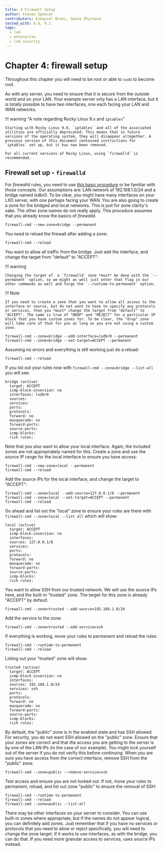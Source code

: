 ```yaml
---
title: 4 Firewall Setup
author: Steven Spencer
contributors: Ezequiel Bruni, Ganna Zhyrnova
tested_with: 8.8, 9.2
tags:
  - lxd
  - enterprise
  - lxd security
---
```


# Chapter 4: firewall setup

Throughout this chapter you will need to be root or able to `sudo` to become root.

As with any server, you need to ensure that it is secure from the outside world and on your LAN. Your example server only has a LAN interface, but it is totally possible to have two interfaces, one each facing your LAN and WAN networks.  

!!! warning "A note regarding Rocky Linux 9.x and `iptables`"

    Starting with Rocky Linux 9.0, `iptables` and all of the associated utilities are officially deprecated. This means that in future versions of the operating system, they will disappear altogether. A previous version of this document contained instructions for `iptables` set up, but it has now been removed. 

    For all current versions of Rocky Linux, using `firewalld` is recommended.

## Firewall set up - `firewalld`

For _firewalld_ rules, you need to use [this basic procedure](../../guides/security/firewalld.md) or be familiar with those concepts. Our assumptions are: LAN network of 192.168.1.0/24 and a bridge named lxdbr0. To be clear, you might have many interfaces on your LXD server, with one perhaps facing your WAN. You are also going to create a zone for the bridged and local networks. This is just for zone clarity's sake. The other zone names do not really apply. This procedure assumes that you already know the basics of _firewalld_.

```
firewall-cmd --new-zone=bridge --permanent
```

You need to reload the firewall after adding a zone:

```
firewall-cmd --reload
```

You want to allow all traffic from the bridge. Just add the interface, and change the target from "default" to "ACCEPT":

!!! warning

    Changing the target of  a `firewalld` zone *must* be done with the `--permanent` option, so we might as well just enter that flag in our other commands as well and forgo the `--runtime-to-permanent` option.

!!! Note

    If you need to create a zone that you want to allow all access to the interface or source, but do not want to have to specify any protocols or services, then you *must* change the target from "default" to "ACCEPT". The same is true of "DROP" and "REJECT" for a particular IP block that you have custom zones for. To be clear, the "drop" zone will take care of that for you as long as you are not using a custom zone.

```
firewall-cmd --zone=bridge --add-interface=lxdbr0 --permanent
firewall-cmd --zone=bridge --set-target=ACCEPT --permanent
```
Assuming no errors and everything is still working just do a reload:

```
firewall-cmd --reload
```
If you list out your rules now with `firewall-cmd --zone=bridge --list-all` you will see:

```
bridge (active)
  target: ACCEPT
  icmp-block-inversion: no
  interfaces: lxdbr0
  sources:
  services:
  ports:
  protocols:
  forward: no
  masquerade: no
  forward-ports:
  source-ports:
  icmp-blocks:
  rich rules:
```
Note that you also want to allow your local interface. Again, the included zones are not appropriately named for this. Create a zone and use the source IP range for the local interface to ensure you have access:

```
firewall-cmd --new-zone=local --permanent
firewall-cmd --reload
```
Add the source IPs for the local interface, and change the target to "ACCEPT":

```
firewall-cmd --zone=local --add-source=127.0.0.1/8 --permanent
firewall-cmd --zone=local --set-target=ACCEPT --permanent
firewall-cmd --reload
```
Go ahead and list out the "local" zone to ensure your rules are there with `firewall-cmd --zone=local --list all` which will show:

```
local (active)
  target: ACCEPT
  icmp-block-inversion: no
  interfaces:
  sources: 127.0.0.1/8
  services:
  ports:
  protocols:
  forward: no
  masquerade: no
  forward-ports:
  source-ports:
  icmp-blocks:
  rich rules:
```

You want to allow SSH from our trusted network. We will use the source IPs here, and the built-in "trusted" zone. The target for this zone is already "ACCEPT" by default.

```
firewall-cmd --zone=trusted --add-source=192.168.1.0/24
```
Add the service to the zone:

```
firewall-cmd --zone=trusted --add-service=ssh
```
If everything is working, move your rules to permanent and reload the rules:

```
firewall-cmd --runtime-to-permanent
firewall-cmd --reload
```
Listing out your "trusted" zone will show:

```
trusted (active)
  target: ACCEPT
  icmp-block-inversion: no
  interfaces:
  sources: 192.168.1.0/24
  services: ssh
  ports:
  protocols:
  forward: no
  masquerade: no
  forward-ports:
  source-ports:
  icmp-blocks:
  rich rules:
```

By default, the "public" zone is in the enabled state and has SSH allowed. For security, you do not want SSH allowed on the "public" zone. Ensure that your zones are correct and that the access you are getting to the server is by one of the LAN IPs (in the case of our example). You might lock yourself out of the server if you do not verify this before continuing. When you are sure you have access from the correct interface, remove SSH from the "public" zone:

```
firewall-cmd --zone=public --remove-service=ssh
```

Test access and ensure you are not locked out. If not, move your rules to permanent, reload, and list out zone "public" to ensure the removal of SSH:

```
firewall-cmd --runtime-to-permanent
firewall-cmd --reload
firewall-cmd --zone=public --list-all
```

There may be other interfaces on your server to consider. You can use built-in zones where appropriate, but if the names do not appear logical, you can definitely add zones. Just remember that if you have no services or protocols that you need to allow or reject specifically, you will need to change the zone target. If it works to use interfaces, as with the bridge, you can do that. If you need more granular access to services, uses source IPs instead.
